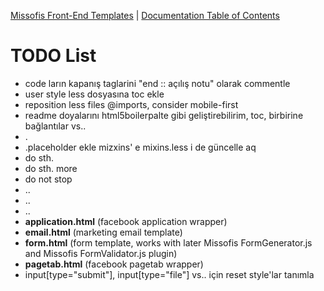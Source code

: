 [Missofis Front-End Templates](http://missofis.com) | [Documentation Table of Contents](TOC.md)
# TODO List

* code ların kapanış taglarini "end :: açılış notu" olarak commentle
* user style less dosyasına toc ekle
* reposition less files @imports, consider mobile-first
* readme doyalarını html5boilerpalte gibi geliştirebilirim, toc, birbirine bağlantılar vs..
* .
* .placeholder ekle mizxins' e mixins.less i de güncelle aq
* do sth.
* do sth. more
* do not stop
* ..
* ..
* ..
* __application.html__ (facebook application wrapper)
* __email.html__ (marketing email template)
* __form.html__ (form template, works with later Missofis FormGenerator.js and Missofis FormValidator.js plugin)
* __pagetab.html__ (facebook pagetab wrapper)
* input[type="submit"], input[type="file"] vs.. için reset style'lar tanımla

